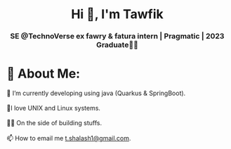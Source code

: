 <h1 align="center">Hi 👋, I'm Tawfik</h1>
<h3 align="center"> SE @TechnoVerse ex fawry & fatura intern | Pragmatic | 2023 Graduate🎉🎉</h3>

# 💫 About Me:
🌱 I’m currently developing using java (Quarkus & SpringBoot). <br><br>🐧I love UNIX and Linux systems.<br><br>🐱‍👤 On the side of building stuffs.<br><br>📫 How to email me t.shalash1@gmail.com.<br>

